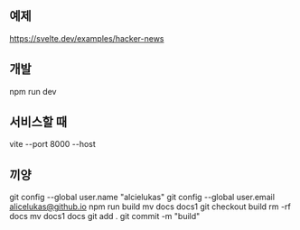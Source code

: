 ## 예제
https://svelte.dev/examples/hacker-news

## 개발
npm run dev

## 서비스할 때
vite --port 8000 --host

## 끼양
git config --global user.name "alcielukas"
git config --global user.email alicelukas@github.io
npm run build
mv docs docs1
git checkout build
rm -rf docs
mv docs1 docs
git add .
git commit -m "build"